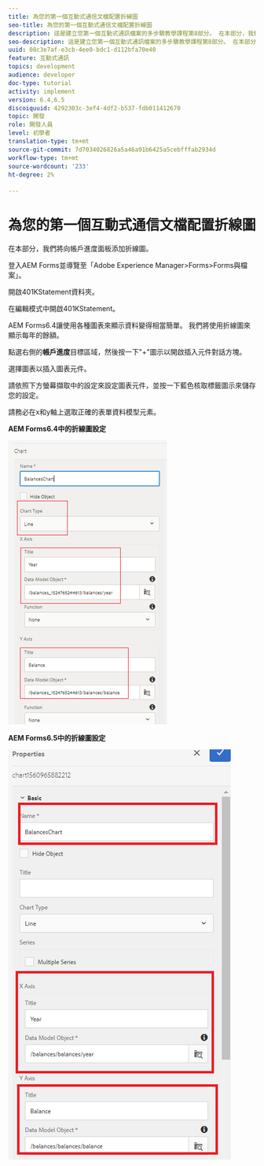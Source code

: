 ```yaml
---
title: 為您的第一個互動式通信文檔配置折線圖
seo-title: 為您的第一個互動式通信文檔配置折線圖
description: 這是建立您第一個互動式通訊檔案的多步驟教學課程第8部分。 在本部分，我們將向帳戶進度面板添加折線圖。
seo-description: 這是建立您第一個互動式通訊檔案的多步驟教學課程第8部分。 在本部分，我們將向帳戶進度面板添加折線圖。
uuid: 08c3e7af-e3cb-4ee0-bdc1-d112bfa70e40
feature: 互動式通訊
topics: development
audience: developer
doc-type: tutorial
activity: implement
version: 6.4,6.5
discoiquuid: 4292303c-3ef4-4df2-b537-fdb011412670
topic: 開發
role: 開發人員
level: 初學者
translation-type: tm+mt
source-git-commit: 7d7034026826a5a46a91b6425a5cebfffab2934d
workflow-type: tm+mt
source-wordcount: '233'
ht-degree: 2%

---
```



# 為您的第一個互動式通信文檔配置折線圖

在本部分，我們將向帳戶進度面板添加折線圖。

登入AEM Forms並導覽至「Adobe Experience Manager>Forms>Forms與檔案」。

開啟401KStatement資料夾。

在編輯模式中開啟401KStatement。

AEM Forms6.4讓使用各種圖表來顯示資料變得相當簡單。 我們將使用折線圖來顯示每年的餘額。

點選右側的&#x200B;**帳戶進度**&#x200B;目標區域，然後按一下&quot;+&quot;圖示以開啟插入元件對話方塊。

選擇圖表以插入圖表元件。

請依照下方螢幕擷取中的設定來設定圖表元件，並按一下藍色核取標籤圖示來儲存您的設定。

請務必在x和y軸上選取正確的表單資料模型元素。

**AEM Forms6.4中的折線圖設定**

![linechart64](assets/linechart.png)

**AEM Forms6.5中的折線圖設定**

![linechart64](assets/linechart65.PNG)


